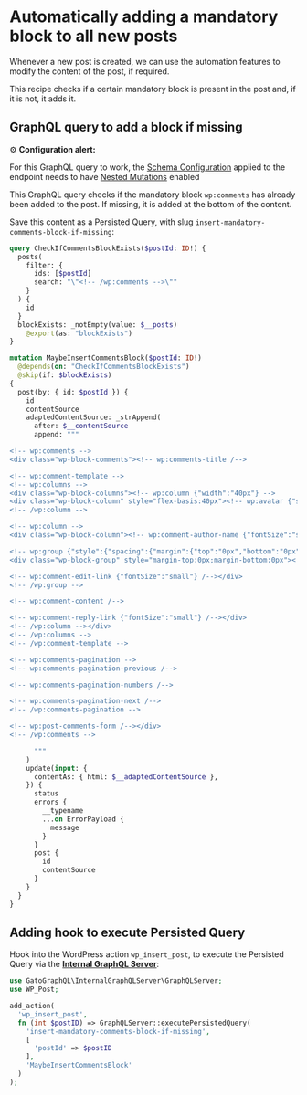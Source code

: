 # Automatically adding a mandatory block to all new posts

Whenever a new post is created, we can use the automation features to modify the content of the post, if required.

This recipe checks if a certain mandatory block is present in the post and, if it is not, it adds it.

## GraphQL query to add a block if missing

<div class="doc-config-highlight" markdown=1>

⚙️ **Configuration alert:**

For this GraphQL query to work, the [Schema Configuration](https://gatographql.com/guides/use/creating-a-schema-configuration/) applied to the endpoint needs to have  [Nested Mutations](https://gatographql.com/guides/schema/using-nested-mutations/) enabled

</div>

This GraphQL query checks if the mandatory block `wp:comments` has already been added to the post. If missing, it is added at the bottom of the content.

Save this content as a Persisted Query, with slug `insert-mandatory-comments-block-if-missing`:

```graphql
query CheckIfCommentsBlockExists($postId: ID!) {
  posts(
    filter: {
      ids: [$postId]
      search: "\"<!-- /wp:comments -->\""
    }
  ) {
    id
  }
  blockExists: _notEmpty(value: $__posts)
    @export(as: "blockExists")
}

mutation MaybeInsertCommentsBlock($postId: ID!)
  @depends(on: "CheckIfCommentsBlockExists")
  @skip(if: $blockExists)
{
  post(by: { id: $postId }) {
    id
    contentSource
    adaptedContentSource: _strAppend(
      after: $__contentSource
      append: """

<!-- wp:comments -->
<div class="wp-block-comments"><!-- wp:comments-title /-->

<!-- wp:comment-template -->
<!-- wp:columns -->
<div class="wp-block-columns"><!-- wp:column {"width":"40px"} -->
<div class="wp-block-column" style="flex-basis:40px"><!-- wp:avatar {"size":40,"style":{"border":{"radius":"20px"}}} /--></div>
<!-- /wp:column -->

<!-- wp:column -->
<div class="wp-block-column"><!-- wp:comment-author-name {"fontSize":"small"} /-->

<!-- wp:group {"style":{"spacing":{"margin":{"top":"0px","bottom":"0px"}}},"layout":{"type":"flex"}} -->
<div class="wp-block-group" style="margin-top:0px;margin-bottom:0px"><!-- wp:comment-date {"fontSize":"small"} /-->

<!-- wp:comment-edit-link {"fontSize":"small"} /--></div>
<!-- /wp:group -->

<!-- wp:comment-content /-->

<!-- wp:comment-reply-link {"fontSize":"small"} /--></div>
<!-- /wp:column --></div>
<!-- /wp:columns -->
<!-- /wp:comment-template -->

<!-- wp:comments-pagination -->
<!-- wp:comments-pagination-previous /-->

<!-- wp:comments-pagination-numbers /-->

<!-- wp:comments-pagination-next /-->
<!-- /wp:comments-pagination -->

<!-- wp:post-comments-form /--></div>
<!-- /wp:comments -->   

      """
    )
    update(input: {
      contentAs: { html: $__adaptedContentSource },
    }) {
      status
      errors {
        __typename
        ...on ErrorPayload {
          message
        }
      }
      post {
        id
        contentSource
      }
    }
  }
}
```

## Adding hook to execute Persisted Query

Hook into the WordPress action `wp_insert_post`, to execute the Persisted Query via the [**Internal GraphQL Server**](https://gatographql.com/extensions/internal-graphql-server/):

```php
use GatoGraphQL\InternalGraphQLServer\GraphQLServer;
use WP_Post;

add_action(
  'wp_insert_post',
  fn (int $postID) => GraphQLServer::executePersistedQuery(
    'insert-mandatory-comments-block-if-missing',
    [
      'postId' => $postID
    ],
    'MaybeInsertCommentsBlock'
  )
);
```
